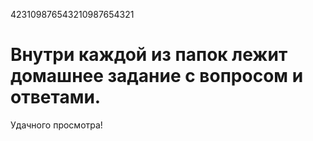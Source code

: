 423109876543210987654321

# Внутри каждой из папок лежит домашнее задание с вопросом и ответами.
Удачного просмотра!
